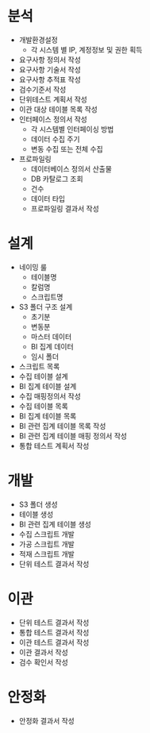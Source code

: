 # 분석
- 개발환경설정
    - 각 시스템 별 IP, 계정정보 및 권한 획득
- 요구사항 정의서 작성
- 요구사항 기술서 작성
- 요구사항 추적표 작성
- 검수기준서 작성
- 단위테스트 계획서 작성
- 이관 대상 테이블 목록 작성
- 인터페이스 정의서 작성
    - 각 시스템별 인터페이싱 방법
    - 데이터 수집 주기
    - 변동 수집 또는 전체 수집
- 프로파일링
    - 데이터베이스 정의서 산출물
    - DB 카탈로그 조회
    - 건수
    - 데이터 타입
    - 프로파일링 결과서 작성

# 설계
- 네이밍 룰
    - 테이블명
    - 칼럼명
    - 스크립트명
- S3 폴더 구조 설계
    - 초기분
    - 변동분
    - 마스터 데이터
    - BI 집계 데이터
    - 임시 폴더
- 스크립트 목록
- 수집 테이블 설계
- BI 집계 테이블 설계
- 수집 매핑정의서 작성
- 수집 테이블 목록
- BI 집계 테이블 목록
- BI 관련 집계 테이블 목록 작성
- BI 관련 집계 테이블 매핑 정의서 작성
- 통합 테스트 계획서 작성

# 개발
- S3 폴더 생성
- 테이블 생성
- BI 관련 집계 테이블 생성
- 수집 스크립트 개발
- 가공 스크립트 개발
- 적재 스크립트 개발
- 단위 테스트 결과서 작성

# 이관
- 단위 테스트 결과서 작성
- 통합 테스트 결과서 작성
- 이관 테스트 결과서 작성
- 이관 결과서 작성
- 검수 확인서 작성

# 안정화
- 안정화 결과서 작성
